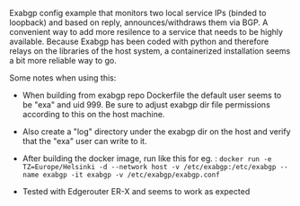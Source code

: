 Exabgp config example that monitors two local service IPs (binded to loopback) and based on reply, announces/withdraws them via BGP. A convenient way to add more resilence to a service that needs to be highly available. Because Exabgp has been coded with python and therefore relays on the libraries of the host system, a containerized installation seems a bit more reliable way to go.

Some notes when using this:

* When building from exabgp repo Dockerfile the default user seems to be "exa" and uid 999. Be sure to adjust exabgp dir file permissions according to this on the host machine.

* Also create a "log" directory under the exabgp dir on the host and verify that the "exa" user can write to it.

* After building the docker image, run like this for eg. : ```docker run -e TZ=Europe/Helsinki -d --network host -v /etc/exabgp:/etc/exabgp --name exabgp -it exabgp -v /etc/exabgp/exabgp.conf```

* Tested with Edgerouter ER-X and seems to work as expected
